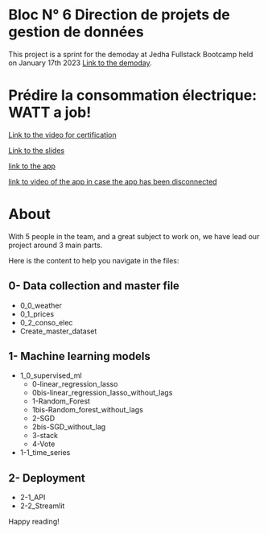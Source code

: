 # Bloc N° 6 Direction de projets de gestion de données
This project is a sprint for the demoday at Jedha Fullstack Bootcamp held on January 17th 2023 [Link to the demoday](https://youtu.be/cRNy1-rTXYg?t=2917).

# Prédire la consommation électrique: WATT a job!
[Link to the video for certification](https://share.vidyard.com/watch/nzSSYR5vWzUZFS3CSavzh7?)

[Link to the slides](https://docs.google.com/presentation/d/1V10sNomsMMYLlvwJbftaKjHNslNxmAU7R3Xtqs5fT3c/edit#slide=id.ga5178bf3d4_2_0)

[link to the app](https://watt-a-job-app.herokuapp.com/)

[link to video of the app in case the app has been disconnected](https://share.vidyard.com/watch/L1Xucxqe1gNMHyHyLa5wDm?)

# About

With 5 people in the team, and a great subject to work on, we have lead our project around 3 main parts.

Here is the content to help you navigate in the files:

## 0- Data collection and master file
- 0_0_weather
- 0_1_prices
- 0_2_conso_elec
- Create_master_dataset

## 1- Machine learning models
- 1_0_supervised_ml
  - 0-linear_regression_lasso
  - 0bis-linear_regression_lasso_without_lags
  - 1-Random_Forest
  - 1bis-Random_forest_without_lags
  - 2-SGD
  - 2bis-SGD_without_lag
  - 3-stack
  - 4-Vote
- 1-1_time_series
## 2- Deployment
- 2-1_API
- 2-2_Streamlit



Happy reading!
